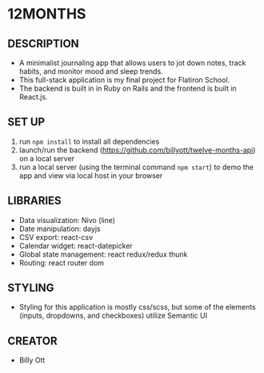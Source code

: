 # 12MONTHS

## DESCRIPTION
- A minimalist journaling app that allows users to jot down notes, track habits, and monitor mood and sleep trends.
- This full-stack application is my final project for Flatiron School. 
- The backend is built in in Ruby on Rails and the frontend is built in React.js.  

## SET UP 
1. run `npm install` to install all dependencies
2. launch/run the backend (https://github.com/billyott/twelve-months-api) on a local server
3. run a local server (using the terminal command `npm start`) to demo the app and view via local host in your browser

## LIBRARIES
- Data visualization: Nivo (line)
- Date manipulation: dayjs
- CSV export: react-csv	
- Calendar widget: react-datepicker
- Global state management: react redux/redux thunk
- Routing: react router dom

## STYLING
- Styling for this application is mostly css/scss, but some of the elements (inputs, dropdowns, and checkboxes) utilize Semantic UI 

## CREATOR
- Billy Ott